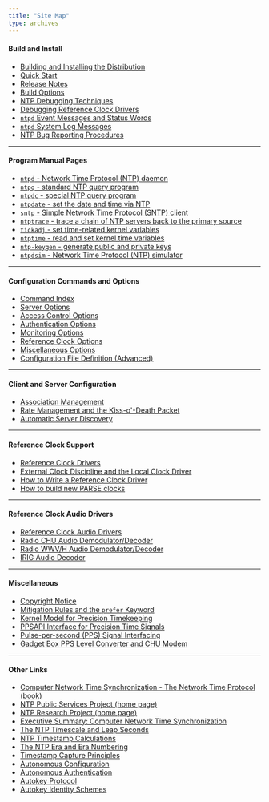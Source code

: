 ```yaml
---
title: "Site Map"
type: archives
---
```


#### Build and Install

* [Building and Installing the Distribution](/archives/4.2.6-series/build)
* [Quick Start](/archives/4.2.6-series/quick)
* [Release Notes](/archives/4.2.6-series/release)
* [Build Options](/archives/4.2.6-series/config)
* [NTP Debugging Techniques](/archives/4.2.6-series/debug)
* [Debugging Reference Clock Drivers](/archives/4.2.6-series/rdebug)
* [<code>ntpd</code> Event Messages and Status Words](/archives/4.2.6-series/decode)
* [<code>ntpd</code> System Log Messages](/archives/4.2.6-series/msyslog)
* [NTP Bug Reporting Procedures](/archives/4.2.6-series/bugs)

* * *

#### Program Manual Pages

* [<code>ntpd</code> - Network Time Protocol (NTP) daemon](/archives/4.2.6-series/ntpd)
* [<code>ntpq</code> - standard NTP query program](/archives/4.2.6-series/ntpq)
* [<code>ntpdc</code> - special NTP query program](/archives/4.2.6-series/ntpdc)
* [<code>ntpdate</code> - set the date and time via NTP](/archives/4.2.6-series/ntpdate)
* <code>[sntp</code> - Simple Network Time Protocol (SNTP) client](/archives/4.2.6-series/sntp)
* [<code>ntptrace</code> - trace a chain of NTP servers back to the primary source](/archives/4.2.6-series/ntptrace)
* [<code>tickadj</code> - set time-related kernel variables](/archives/4.2.6-series/tickadj)
* [<code>ntptime</code> - read and set kernel time variables](/archives/4.2.6-series/ntptime)
* [<code>ntp-keygen</code> - generate public and private keys](/archives/4.2.6-series/keygen)
* [<code>ntpdsim</code> - Network Time Protocol (NTP) simulator](/archives/4.2.6-series/ntpdsim)

* * *

#### Configuration Commands and Options

* [Command Index](/archives/4.2.6-series/comdex)
* [Server Options](/archives/4.2.6-series/confopt)
* [Access Control Options](/archives/4.2.6-series/accopt)
* [Authentication Options](/archives/4.2.6-series/authopt)
* [Monitoring Options](/archives/4.2.6-series/monopt)
* [Reference Clock Options](/archives/4.2.6-series/clockopt)
* [Miscellaneous Options](/archives/4.2.6-series/miscopt)
* [Configuration File Definition (Advanced)](/archives/4.2.6-series/ntp_conf)

* * *

#### Client and Server Configuration

* [Association Management](/archives/4.2.6-series/assoc)
* [Rate Management and the Kiss-o'-Death Packet](/archives/4.2.6-series/rate)
* [Automatic Server Discovery](/archives/4.2.6-series/manyopt)

* * *

#### Reference Clock Support

* [Reference Clock Drivers](/archives/4.2.6-series/refclock)
* [External Clock Discipline and the Local Clock Driver](/archives/4.2.6-series/extern)
* [How to Write a Reference Clock Driver](/archives/4.2.6-series/howto)
* [How to build new PARSE clocks](/archives/4.2.6-series/parsenew)

* * *

#### Reference Clock Audio Drivers

* [Reference Clock Audio Drivers](/archives/4.2.6-series/audio)
* [Radio CHU Audio Demodulator/Decoder](/archives/drivers/driver7)
* [Radio WWV/H Audio Demodulator/Decoder](/archives/drivers/driver36)
* [IRIG Audio Decoder](/archives/drivers/driver6)

* * *

#### Miscellaneous 

* [Copyright Notice](/archives/4.2.6-series/copyright)
* [Mitigation Rules and the <code>prefer</code> Keyword](/archives/4.2.6-series/prefer)
* [Kernel Model for Precision Timekeeping](/archives/4.2.6-series/kern)
* [PPSAPI Interface for Precision Time Signals](/archives/4.2.6-series/kernpps)
* [Pulse-per-second (PPS) Signal Interfacing](/archives/4.2.6-series/pps)
* [Gadget Box PPS Level Converter and CHU Modem](/archives/4.2.6-series/gadget)

* * *

#### Other Links

* [Computer Network Time Synchronization - The Network Time Protocol (book)](/reflib/book)
* [NTP Public Services Project (home page)](http://www.ntp.org/index.html)
* [NTP Research Project (home page)](/reflib/ntp)
* [Executive Summary: Computer Network Time Synchronization](/reflib/exec)
* [The NTP Timescale and Leap Seconds](/reflib/leap)
* [NTP Timestamp Calculations](/reflib/time)
* [The NTP Era and Era Numbering](/reflib/y2k)
* [Timestamp Capture Principles](/reflib/stamp)
* [Autonomous Configuration](/reflib/autocfg)
* [Autonomous Authentication](/reflib/autokey)
* [Autokey Protocol](/reflib/proto)
* [Autokey Identity Schemes](/reflib/ident)
